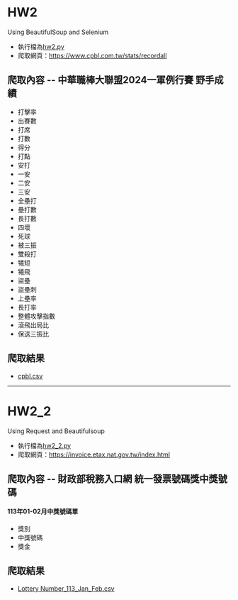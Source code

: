 # HW2
Using BeautifulSoup and Selenium
- 執行檔為[hw2.py](https://github.com/Demigodd28/LATIA112-2/blob/main/HW2/hw2.ipynb)
- 爬取網頁：<https://www.cpbl.com.tw/stats/recordall>
## 爬取內容 -- 中華職棒大聯盟2024一軍例行賽 野手成績
- 打擊率
- 出賽數
- 打席
- 打數
- 得分
- 打點
- 安打
- 一安
- 二安
- 三安
- 全壘打
- 壘打數
- 長打數
- 四壞
- 死球
- 被三振
- 雙殺打
- 犧短
- 犧飛
- 盜壘
- 盜壘刺
- 上壘率
- 長打率
- 整體攻擊指數
- 滾飛出局比
- 保送三振比
## 爬取結果
- [cpbl.csv](https://github.com/Demigodd28/LATIA112-2/blob/main/HW2/cpbl.csv)
-----------------------------------------------------
# HW2_2
Using Request and Beautifulsoup
- 執行檔為[hw2_2.py](https://github.com/Demigodd28/LATIA112-2/blob/main/HW2/hw2_2.py)
- 爬取網頁：<https://invoice.etax.nat.gov.tw/index.html>
## 爬取內容 -- 財政部稅務入口網 統一發票號碼獎中獎號碼
#### 113年01-02月中獎號碼單
- 獎別
- 中獎號碼
- 獎金
## 爬取結果
- [Lottery Number_113_Jan_Feb.csv](https://github.com/Demigodd28/LATIA112-2/blob/main/HW2/Lottery%20Number_113_Jan_Feb.csv)
  
